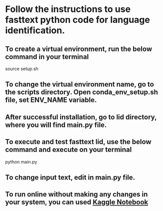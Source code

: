 # Follow the instructions to use fasttext python code for language identification.
## To create a virtual environment, run the below command in your terminal
source setup.sh

## To change the virtual environment name, go to the scripts directory. Open conda_env_setup.sh file, set ENV_NAME variable.

## After successful installation, go to lid directory, where you will find main.py file.
## To execute and test fasttext lid, use the below command and execute on your terminal
python main.py 

## To change input text, edit in main.py file. 

## To run online without making any changes in your system, you can used [Kaggle Notebook](https://www.kaggle.com/notepub/notebook3ed346aef5)
